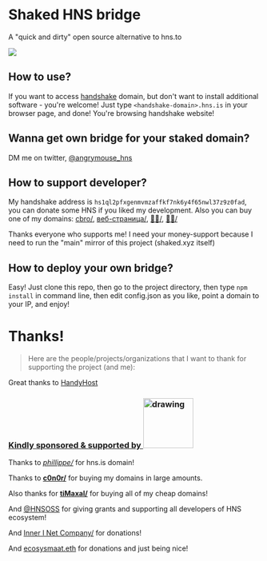 # Shaked HNS bridge

A "quick and dirty" open source alternative to hns.to

![](https://forthebadge.com/images/badges/powered-by-black-magic.svg)

## How to use?

If you want to access [handshake](https://handshake.org) domain, but don't want to install additional software - you're welcome!
Just type ``<handshake-domain>.hns.is`` in your browser page, and done! You're browsing handshake website!

## Wanna get own bridge for your staked domain?

DM me on twitter, [@angrymouse_hns](https://twitter.com/angrymouse_hns)

## How to support developer?

My handshake address is ``hs1ql2pfxgenmvmzaffkf7nk6y4f65nwl37z9z0fad``, you can donate some HNS if you liked my development.
Also you can buy one of my domains: [cbro/](https://www.namebase.io/domains/cbro), [веб-страница/](https://www.namebase.io/domains/xn----8sbabesy3bzajl6c), [🔴💩/](https://www.namebase.io/domains/xn--ls8hvi), [💩🔴/](https://www.namebase.io/domains/xn--ls8hwi)

Thanks everyone who supports me! I need your money-support because I need to run the "main" mirror of this project (shaked.xyz itself)

## How to deploy your own bridge?

Easy! Just clone this repo, then go to the project directory, then type ``npm install`` in command line, then edit config.json as you like, point a domain to your IP, and enjoy!

# Thanks!
> Here are the people/projects/organizations that I want to thank for supporting the project (and me):

Great thanks to [HandyHost](https://handyhost.computer)

### **[Kindly sponsored & supported by <img src="https://handyhost.computer/static/media/logo.2302906c.svg" alt="drawing" width="100"/>](https://handyhost.computer)**




Thanks to [*phillippe/*](https://phillippe.hns.is) for hns.is domain!

Thanks to [**c0n0r/**](https://c0n0r.hns.is) for buying my domains in large amounts.

Also thanks for [**tiMaxal/**](https://timaxal.hns.is) for buying all of my cheap domains!

And [@HNSOSS](https://twitter.com/HNSOSS) for giving grants and supporting all developers of HNS ecosystem!

And [Inner I Net Company/](https://innerinetcompany.com) for donations!

And [ecosysmaat.eth](https://ecosysmaat.eth.link/) for donations and just being nice!
